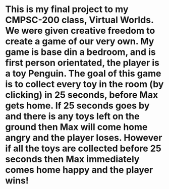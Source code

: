 # This is my final project to my CMPSC-200 class, Virtual Worlds. We were given creative freedom to create a game of our very own. My game is base din a bedroom, and is first person orientated, the player is a toy Penguin. The goal of this game is to collect every toy in the room (by clicking) in 25 seconds, before Max gets home. If 25 seconds goes by and there is any toys left on the ground then Max will come home angry and the player loses. However if all the toys are collected before 25 seconds then Max immediately comes home happy and the player wins!
